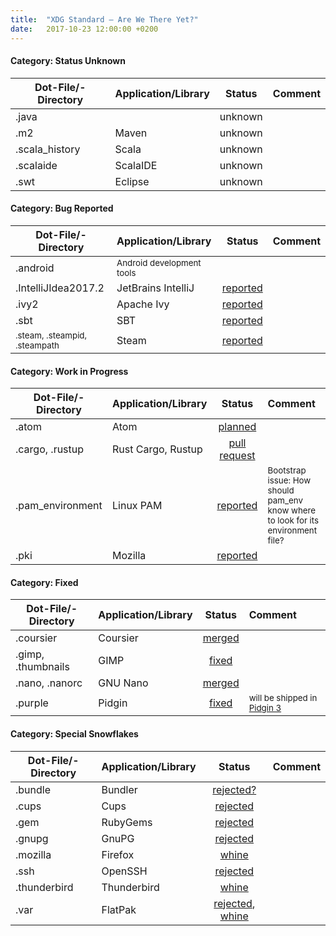 ```yaml
---
title:  "XDG Standard – Are We There Yet?"
date:   2017-10-23 12:00:00 +0200
---
```


#### Category: Status Unknown

Dot-File/-Directory | Application/Library | Status  | Comment
------------------- | :------------------ | :-----: | :------
.java               |                     | unknown |
.m2                 | Maven               | unknown |
.scala_history      | Scala               | unknown |
.scalaide           | ScalaIDE            | unknown |
.swt                | Eclipse             | unknown |


#### Category: Bug Reported

Dot-File/-Directory | Application/Library | Status   | Comment
------------------- | :------------------ | :------: | :---
.android            | <small>Android development tools</small> |          |
.IntelliJIdea2017.2 | JetBrains IntelliJ  | [reported](https://youtrack.jetbrains.com/issue/IDEA-22407) |
.ivy2               | Apache Ivy          | [reported](https://issues.apache.org/jira/browse/IVY-1502) |
.sbt                | SBT                 | [reported](https://github.com/sbt/sbt/issues/3681) |
<small>.steam, .steampid, .steampath</small> | Steam     | [reported](https://github.com/ValveSoftware/steam-for-linux/issues/1890)


#### Category: Work in Progress

Dot-File/-Directory | Application/Library | Status   | Comment
------------------- | :------------------ | :------: | :---
.atom               | Atom                | [planned](https://github.com/atom/atom/issues/8281) |
.cargo, .rustup     | Rust Cargo, Rustup  | [pull request](https://github.com/rust-lang/cargo/pull/5183) |
.pam_environment    | Linux PAM           | [reported](https://github.com/linux-pam/linux-pam/issues/7) | <small>Bootstrap issue: How should pam_env know where to look for its environment file?</small>
.pki                | Mozilla             | [reported](https://bugzilla.mozilla.org/show_bug.cgi?id=818686) |


#### Category: Fixed

Dot-File/-Directory | Application/Library | Status   | Comment
------------------- | :------------------ | :------: | :---
.coursier           | Coursier            | [merged](https://github.com/coursier/coursier/pull/676) |
.gimp, .thumbnails  | GIMP                | [fixed](https://wiki.gimp.org/wiki/Roadmap#GIMP_2.10) |
.nano, .nanorc      | GNU Nano            | [merged](http://git.savannah.gnu.org/cgit/nano.git/commit/?id=c16e79b612eb8e061a4bd0b5f187c37a036fc403) |
.purple             | Pidgin              | [fixed](https://developer.pidgin.im/ticket/10029) | <small>will be shipped in [Pidgin 3](https://developer.pidgin.im/wiki/Roadmap3.0.0)</small>


#### Category: Special Snowflakes

Dot-File/-Directory | Application/Library | Status   | Comment
------------------- | :------------------ | :------: | :---
.bundle             | Bundler             | [rejected?](https://github.com/bundler/bundler/issues/4333) |
.cups               | Cups                | [rejected](https://github.com/apple/cups/issues/4243) |
.gem                | RubyGems            | [rejected](https://github.com/rubygems/rubygems/issues/1599) |
.gnupg              | GnuPG               | [rejected](https://dev.gnupg.org/T1456) |
.mozilla            | Firefox             | [whine](https://bugzilla.mozilla.org/show_bug.cgi?id=259356) |
.ssh                | OpenSSH             | [rejected](https://bugzilla.mindrot.org/show_bug.cgi?id=2050) |
.thunderbird        | Thunderbird         | [whine](https://bugzilla.mozilla.org/show_bug.cgi?id=735285) |
.var                | FlatPak             | [rejected](https://github.com/flatpak/flatpak/issues/46), [whine](https://github.com/flatpak/flatpak.github.io/issues/191) |
